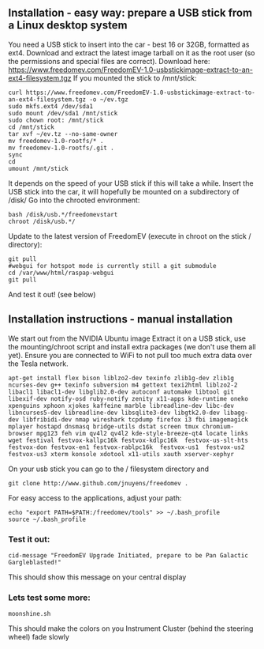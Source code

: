 ## Installation - easy way: prepare a USB stick from a Linux desktop system

You need a USB stick to insert into the car - best 16 or 32GB, formatted as ext4.
Download and extract the latest image tarball on it as the root user (so the permissions and special files are correct).
Download here: https://www.freedomev.com/FreedomEV-1.0-usbstickimage-extract-to-an-ext4-filesystem.tgz
If you mounted the stick to /mnt/stick:
```
curl https://www.freedomev.com/FreedomEV-1.0-usbstickimage-extract-to-an-ext4-filesystem.tgz -o ~/ev.tgz
sudo mkfs.ext4 /dev/sda1
sudo mount /dev/sda1 /mnt/stick
sudo chown root: /mnt/stick
cd /mnt/stick
tar xvf ~/ev.tz --no-same-owner
mv freedomev-1.0-rootfs/* .
mv freedomev-1.0-rootfs/.git .
sync
cd 
umount /mnt/stick
```
It depends on the speed of your USB stick if this will take a while.
Insert the USB stick into the car, it will hopefully be mounted on a subdirectory of /disk/
Go into the chrooted environment:
```
bash /disk/usb.*/freedomevstart
chroot /disk/usb.*/
```
Update to the latest version of FreedomEV (execute in chroot on the stick / directory):
```
git pull 
#webgui for hotspot mode is currently still a git submodule
cd /var/www/html/raspap-webgui
git pull
```

And test it out! (see below)

## Installation instructions - manual installation
We start out from the NVIDIA Ubuntu image
Extract it on a USB stick, use the mounting/chroot script and install extra packages (we don't use them all yet).
Ensure you are connected to WiFi to not pull too much extra data over the Tesla network.
``` 
apt-get install flex bison liblzo2-dev texinfo zlib1g-dev zlib1g ncurses-dev g++ texinfo subversion m4 gettext texi2html liblzo2-2 libacl1 libacl1-dev libglib2.0-dev autoconf automake libtool git libexif-dev notify-osd ruby-notify zenity x11-apps kde-runtime oneko xpenguins xphoon xjokes kaffeine marble libreadline-dev libc-dev libncurses5-dev libreadline-dev libsqlite3-dev libgtk2.0-dev libagg-dev libfribidi-dev nmap wireshark tcpdump firefox i3 fbi imagemagick mplayer hostapd dnsmasq bridge-utils dstat screen tmux chromium-browser mpg123 feh vim qv4l2 qv4l2 kde-style-breeze-qt4 locate links wget festival festvox-kallpc16k festvox-kdlpc16k  festvox-us-slt-hts festvox-don festvox-en1 festvox-rablpc16k  festvox-us1  festvox-us2 festvox-us3 xterm konsole xdotool x11-utils xauth xserver-xephyr
```

On your usb stick you can go to the / filesystem directory and 
```
git clone http://www.github.com/jnuyens/freedomev .
```
For easy access to the applications, adjust your path:
```
echo "export PATH=$PATH:/freedomev/tools" >> ~/.bash_profile
source ~/.bash_profile
```

### Test it out:
```
cid-message "FreedomEV Upgrade Initiated, prepare to be Pan Galactic Gargleblasted!"
```
This should show this message on your central display

### Lets test some more:
```
moonshine.sh
```
This should make the colors on you Instrument Cluster (behind the steering wheel) fade slowly
